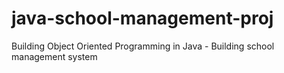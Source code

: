 # java-school-management-proj
Building Object Oriented Programming in Java - Building school management system
